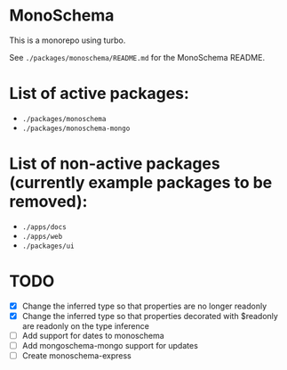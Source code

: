 # MonoSchema

This is a monorepo using turbo.

See `./packages/monoschema/README.md` for the MonoSchema README.

# List of active packages:

- `./packages/monoschema`
- `./packages/monoschema-mongo`

# List of non-active packages (currently example packages to be removed):

- `./apps/docs`
- `./apps/web`
- `./packages/ui`

# TODO

- [x] Change the inferred type so that properties are no longer readonly
- [x] Change the inferred type so that properties decorated with $readonly are readonly on the type inference
- [ ] Add support for dates to monoschema
- [ ] Add mongoschema-mongo support for updates
- [ ] Create monoschema-express
